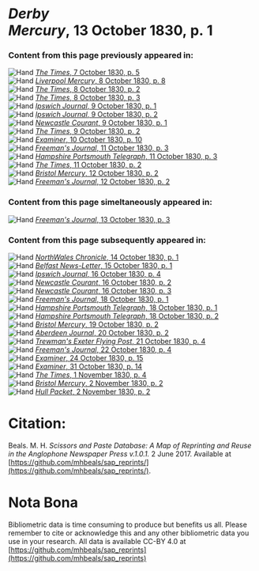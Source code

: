 # *Derby Mercury*, 13 October 1830, p. 1  
  
### Content from this page previously appeared in:  
![Hand](http://scissorsandpaste.net/wp-content/uploads/2017/06/smallhandpointer.png) [*The Times*, 7 October 1830, p. 5](https://mhbeals.github.io/sap_html/The-Times/The-Times-7-October-1830-p-5)  
![Hand](http://scissorsandpaste.net/wp-content/uploads/2017/06/smallhandpointer.png) [*Liverpool Mercury*, 8 October 1830, p. 8](https://mhbeals.github.io/sap_html/Liverpool-Mercury/Liverpool-Mercury-8-October-1830-p-8)  
![Hand](http://scissorsandpaste.net/wp-content/uploads/2017/06/smallhandpointer.png) [*The Times*, 8 October 1830, p. 2](https://mhbeals.github.io/sap_html/The-Times/The-Times-8-October-1830-p-2)  
![Hand](http://scissorsandpaste.net/wp-content/uploads/2017/06/smallhandpointer.png) [*The Times*, 8 October 1830, p. 3](https://mhbeals.github.io/sap_html/The-Times/The-Times-8-October-1830-p-3)  
![Hand](http://scissorsandpaste.net/wp-content/uploads/2017/06/smallhandpointer.png) [*Ipswich Journal*, 9 October 1830, p. 1](https://mhbeals.github.io/sap_html/Ipswich-Journal/Ipswich-Journal-9-October-1830-p-1)  
![Hand](http://scissorsandpaste.net/wp-content/uploads/2017/06/smallhandpointer.png) [*Ipswich Journal*, 9 October 1830, p. 2](https://mhbeals.github.io/sap_html/Ipswich-Journal/Ipswich-Journal-9-October-1830-p-2)  
![Hand](http://scissorsandpaste.net/wp-content/uploads/2017/06/smallhandpointer.png) [*Newcastle Courant*, 9 October 1830, p. 1](https://mhbeals.github.io/sap_html/Newcastle-Courant/Newcastle-Courant-9-October-1830-p-1)  
![Hand](http://scissorsandpaste.net/wp-content/uploads/2017/06/smallhandpointer.png) [*The Times*, 9 October 1830, p. 2](https://mhbeals.github.io/sap_html/The-Times/The-Times-9-October-1830-p-2)  
![Hand](http://scissorsandpaste.net/wp-content/uploads/2017/06/smallhandpointer.png) [*Examiner*, 10 October 1830, p. 10](https://mhbeals.github.io/sap_html/Examiner/Examiner-10-October-1830-p-10)  
![Hand](http://scissorsandpaste.net/wp-content/uploads/2017/06/smallhandpointer.png) [*Freeman's Journal*, 11 October 1830, p. 3](https://mhbeals.github.io/sap_html/Freeman's-Journal/Freeman's-Journal-11-October-1830-p-3)  
![Hand](http://scissorsandpaste.net/wp-content/uploads/2017/06/smallhandpointer.png) [*Hampshire Portsmouth Telegraph*, 11 October 1830, p. 3](https://mhbeals.github.io/sap_html/Hampshire-Portsmouth-Telegraph/Hampshire-Portsmouth-Telegraph-11-October-1830-p-3)  
![Hand](http://scissorsandpaste.net/wp-content/uploads/2017/06/smallhandpointer.png) [*The Times*, 11 October 1830, p. 2](https://mhbeals.github.io/sap_html/The-Times/The-Times-11-October-1830-p-2)  
![Hand](http://scissorsandpaste.net/wp-content/uploads/2017/06/smallhandpointer.png) [*Bristol Mercury*, 12 October 1830, p. 2](https://mhbeals.github.io/sap_html/Bristol-Mercury/Bristol-Mercury-12-October-1830-p-2)  
![Hand](http://scissorsandpaste.net/wp-content/uploads/2017/06/smallhandpointer.png) [*Freeman's Journal*, 12 October 1830, p. 2](https://mhbeals.github.io/sap_html/Freeman's-Journal/Freeman's-Journal-12-October-1830-p-2)  
  
### Content from this page simeltaneously appeared in:  
![Hand](http://scissorsandpaste.net/wp-content/uploads/2017/06/smallhandpointer.png) [*Freeman's Journal*, 13 October 1830, p. 3](https://mhbeals.github.io/sap_html/Freeman's-Journal/Freeman's-Journal-13-October-1830-p-3)  
  
### Content from this page subsequently appeared in:  
![Hand](http://scissorsandpaste.net/wp-content/uploads/2017/06/smallhandpointer.png) [*NorthWales Chronicle*, 14 October 1830, p. 1](https://mhbeals.github.io/sap_html/NorthWales-Chronicle/NorthWales-Chronicle-14-October-1830-p-1)  
![Hand](http://scissorsandpaste.net/wp-content/uploads/2017/06/smallhandpointer.png) [*Belfast News-Letter*, 15 October 1830, p. 1](https://mhbeals.github.io/sap_html/Belfast-News-Letter/Belfast-News-Letter-15-October-1830-p-1)  
![Hand](http://scissorsandpaste.net/wp-content/uploads/2017/06/smallhandpointer.png) [*Ipswich Journal*, 16 October 1830, p. 4](https://mhbeals.github.io/sap_html/Ipswich-Journal/Ipswich-Journal-16-October-1830-p-4)  
![Hand](http://scissorsandpaste.net/wp-content/uploads/2017/06/smallhandpointer.png) [*Newcastle Courant*, 16 October 1830, p. 2](https://mhbeals.github.io/sap_html/Newcastle-Courant/Newcastle-Courant-16-October-1830-p-2)  
![Hand](http://scissorsandpaste.net/wp-content/uploads/2017/06/smallhandpointer.png) [*Newcastle Courant*, 16 October 1830, p. 3](https://mhbeals.github.io/sap_html/Newcastle-Courant/Newcastle-Courant-16-October-1830-p-3)  
![Hand](http://scissorsandpaste.net/wp-content/uploads/2017/06/smallhandpointer.png) [*Freeman's Journal*, 18 October 1830, p. 1](https://mhbeals.github.io/sap_html/Freeman's-Journal/Freeman's-Journal-18-October-1830-p-1)  
![Hand](http://scissorsandpaste.net/wp-content/uploads/2017/06/smallhandpointer.png) [*Hampshire Portsmouth Telegraph*, 18 October 1830, p. 1](https://mhbeals.github.io/sap_html/Hampshire-Portsmouth-Telegraph/Hampshire-Portsmouth-Telegraph-18-October-1830-p-1)  
![Hand](http://scissorsandpaste.net/wp-content/uploads/2017/06/smallhandpointer.png) [*Hampshire Portsmouth Telegraph*, 18 October 1830, p. 2](https://mhbeals.github.io/sap_html/Hampshire-Portsmouth-Telegraph/Hampshire-Portsmouth-Telegraph-18-October-1830-p-2)  
![Hand](http://scissorsandpaste.net/wp-content/uploads/2017/06/smallhandpointer.png) [*Bristol Mercury*, 19 October 1830, p. 2](https://mhbeals.github.io/sap_html/Bristol-Mercury/Bristol-Mercury-19-October-1830-p-2)  
![Hand](http://scissorsandpaste.net/wp-content/uploads/2017/06/smallhandpointer.png) [*Aberdeen Journal*, 20 October 1830, p. 2](https://mhbeals.github.io/sap_html/Aberdeen-Journal/Aberdeen-Journal-20-October-1830-p-2)  
![Hand](http://scissorsandpaste.net/wp-content/uploads/2017/06/smallhandpointer.png) [*Trewman's Exeter Flying Post*, 21 October 1830, p. 4](https://mhbeals.github.io/sap_html/Trewman's-Exeter-Flying-Post/Trewman's-Exeter-Flying-Post-21-October-1830-p-4)  
![Hand](http://scissorsandpaste.net/wp-content/uploads/2017/06/smallhandpointer.png) [*Freeman's Journal*, 22 October 1830, p. 4](https://mhbeals.github.io/sap_html/Freeman's-Journal/Freeman's-Journal-22-October-1830-p-4)  
![Hand](http://scissorsandpaste.net/wp-content/uploads/2017/06/smallhandpointer.png) [*Examiner*, 24 October 1830, p. 15](https://mhbeals.github.io/sap_html/Examiner/Examiner-24-October-1830-p-15)  
![Hand](http://scissorsandpaste.net/wp-content/uploads/2017/06/smallhandpointer.png) [*Examiner*, 31 October 1830, p. 14](https://mhbeals.github.io/sap_html/Examiner/Examiner-31-October-1830-p-14)  
![Hand](http://scissorsandpaste.net/wp-content/uploads/2017/06/smallhandpointer.png) [*The Times*, 1 November 1830, p. 4](https://mhbeals.github.io/sap_html/The-Times/The-Times-1-November-1830-p-4)  
![Hand](http://scissorsandpaste.net/wp-content/uploads/2017/06/smallhandpointer.png) [*Bristol Mercury*, 2 November 1830, p. 2](https://mhbeals.github.io/sap_html/Bristol-Mercury/Bristol-Mercury-2-November-1830-p-2)  
![Hand](http://scissorsandpaste.net/wp-content/uploads/2017/06/smallhandpointer.png) [*Hull Packet*, 2 November 1830, p. 2](https://mhbeals.github.io/sap_html/Hull-Packet/Hull-Packet-2-November-1830-p-2)  


# Citation: 

Beals. M. H. *Scissors and Paste Database: A Map of Reprinting and Reuse in the Anglophone Newspaper Press v.1.0.1.* 2 June 2017. Available at [https://github.com/mhbeals/sap_reprints/](https://github.com/mhbeals/sap_reprints/). 

# Nota Bona

Bibliometric data is time consuming to produce but benefits us all. Please remember to cite or acknowledge this and any other bibliometric data you use in your research. All data is available CC-BY 4.0 at [https://github.com/mhbeals/sap_reprints](https://github.com/mhbeals/sap_reprints)
